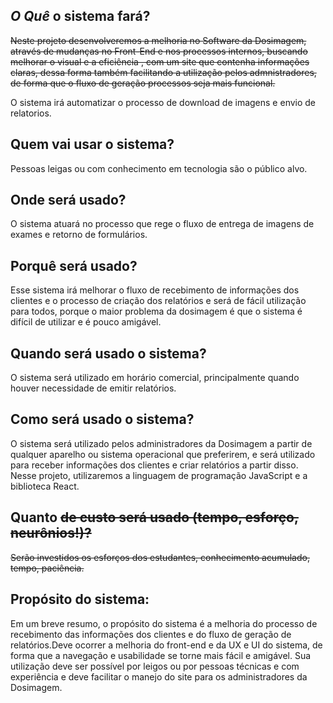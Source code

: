 ## *O Quê* o sistema fará?
~~Neste projeto desenvolveremos a melhoria no Software da Dosimagem, através de mudanças no Front-End e nos processos internos,
buscando melhorar o visual e a eficiência , com um site que contenha informações claras, dessa forma também facilitando 
a utilização pelos admnistradores, de forma que o fluxo de geração processos seja mais funcional.~~

O sistema irá automatizar o processo de download de imagens e envio de relatorios. 
## Quem vai usar o sistema?
Pessoas leigas ou com conhecimento em tecnologia são o público alvo.

## Onde será usado?
O sistema atuará no processo que rege o fluxo de entrega de imagens de exames e retorno de formulários.

## Porquê será usado?
Esse sistema irá melhorar o fluxo de recebimento de informações dos clientes e o processo de criação  dos relatórios e será de fácil utilização para todos, porque  o maior problema da dosimagem é que o sistema  é difícil de utilizar e é pouco amigável.

## Quando será usado o sistema?
O sistema será utilizado em horário comercial, principalmente quando houver necessidade de emitir relatórios.

## Como será usado o sistema?
O sistema será utilizado pelos administradores da Dosimagem a partir de qualquer aparelho ou sistema operacional que preferirem, e será utilizado para receber informações dos clientes e criar relatórios a partir disso.
Nesse projeto, utilizaremos a linguagem de programação JavaScript e a biblioteca React.

## Quanto ~~de custo será usado (tempo, esforço, neurônios!)?~~
~~Serão investidos os esforços dos estudantes, conhecimento acumulado, tempo, paciência.~~

## Propósito do sistema: 
Em um breve resumo, o propósito do sistema é a melhoria do processo de recebimento das informações dos clientes e do fluxo de geração de relatórios.Deve ocorrer a melhoria do front-end e da UX e UI do sistema, de forma que a navegação e usabilidade se torne mais fácil e amigável.
Sua utilização deve ser possível por leigos ou por pessoas técnicas e com experiência e deve facilitar o manejo do site para os administradores da Dosimagem.


